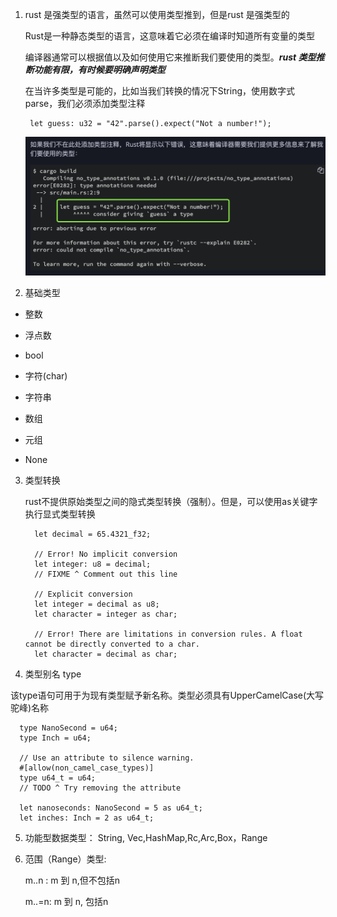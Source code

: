 1. rust 是强类型的语言，虽然可以使用类型推到，但是rust 是强类型的

   Rust是一种静态类型的语言，这意味着它必须在编译时知道所有变量的类型

   编译器通常可以根据值以及如何使用它来推断我们要使用的类型。***rust 类型推断功能有限，有时候要明确声明类型***
   
   在当许多类型是可能的，比如当我们转换的情况下String，使用数字式parse，我们必须添加类型注释

        let guess: u32 = "42".parse().expect("Not a number!");
   ![avartar](../assets/type.jpg)

2. 基础类型

+ 整数

+ 浮点数

+ bool

+ 字符(char)

+ 字符串

+ 数组

+ 元组

+ None

3. 类型转换

   rust不提供原始类型之间的隐式类型转换（强制）。但是，可以使用as关键字执行显式类型转换

         let decimal = 65.4321_f32;

         // Error! No implicit conversion
         let integer: u8 = decimal;
         // FIXME ^ Comment out this line

         // Explicit conversion
         let integer = decimal as u8;
         let character = integer as char;

         // Error! There are limitations in conversion rules. A float cannot be directly converted to a char.
         let character = decimal as char;

4. 类型别名 type

  该type语句可用于为现有类型赋予新名称。类型必须具有UpperCamelCase(大写驼峰)名称

      type NanoSecond = u64;
      type Inch = u64;

      // Use an attribute to silence warning.
      #[allow(non_camel_case_types)]
      type u64_t = u64;
      // TODO ^ Try removing the attribute

      let nanoseconds: NanoSecond = 5 as u64_t;
      let inches: Inch = 2 as u64_t;

5. 功能型数据类型： String, Vec,HashMap,Rc,Arc,Box，Range

6. 范围（Range）类型:

    m..n : m 到 n,但不包括n

    m..=n: m 到 n, 包括n